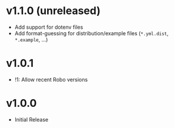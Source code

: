 # v1.1.0 (unreleased)
- Add support for dotenv files
- Add format-guessing for distribution/example files (`*.yml.dist`, `*.example`, ...)

# v1.0.1
- !1: Allow recent Robo versions

# v1.0.0
- Initial Release
